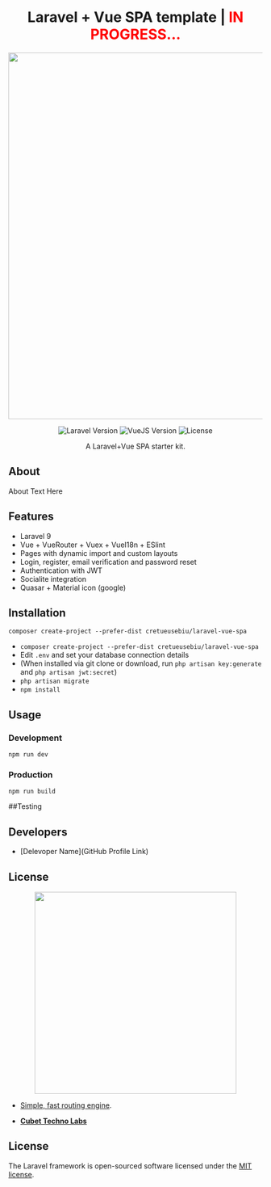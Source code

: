 <h1 align="center">Laravel + Vue SPA template | <a style="color:red">IN PROGRESS...</a></h1>

<p align="center">
      <img src="Project Logo Url" width="726">
</p>

<p align="center">
   <img src="https://img.shields.io/badge/Laravel-9-green" alt="Laravel Version">
   <img src="https://img.shields.io/badge/Vue-3-green" alt="VueJS Version">
   <img src="https://img.shields.io/badge/license-MIT-green" alt="License">
</p>
<p align="center">A Laravel+Vue SPA starter kit.<p/>

## About

About Text Here

## Features
<ul>
<li>Laravel 9</li>
<li>Vue + VueRouter + Vuex + VueI18n + ESlint</li>
<li>Pages with dynamic import and custom layouts</li>
<li>Login, register, email verification and password reset</li>
<li>Authentication with JWT</li>
<li>Socialite integration</li>
<li>Quasar + Material icon (google)</li>
</ul>

## Installation
```
composer create-project --prefer-dist cretueusebiu/laravel-vue-spa
```
<ul>
<li><code>composer create-project --prefer-dist cretueusebiu/laravel-vue-spa</code></li>
<li>Edit <code>.env</code> and set your database connection details</li>
<li>(When installed via git clone or download, run <code>php artisan key:generate</code> and <code>php artisan jwt:secret</code>)</li>
<li><code>php artisan migrate</code></li>
<li><code>npm install</code></li>
</ul>

## Usage
### Development
<code>npm run dev</code>

### Production
<code>npm run build</code>

##Testing






## Developers

- [Delevoper Name](GitHub Profile Link)

## License










<p align="center"><a href="https://laravel.com" target="_blank"><img src="https://raw.githubusercontent.com/laravel/art/master/logo-lockup/5%20SVG/2%20CMYK/1%20Full%20Color/laravel-logolockup-cmyk-red.svg" width="400"></a></p>


- [Simple, fast routing engine](https://laravel.com/docs/routing).


- **[Cubet Techno Labs](https://cubettech.com)**


## License

The Laravel framework is open-sourced software licensed under the [MIT license](https://opensource.org/licenses/MIT).
